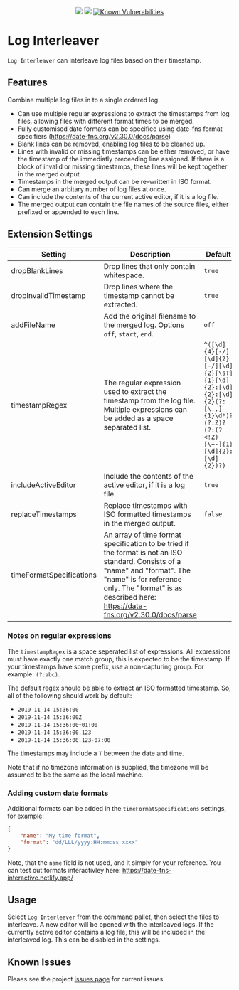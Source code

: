 <p align=center>
<a href="https://circleci.com/gh/jamesbattersby/vscode-loginterleaver"><img src="https://circleci.com/gh/jamesbattersby/vscode-loginterleaver.svg?style=shield"></a>
<a href="https://raw.githubusercontent.com/jamesbattersby/vscode-loginterleaver/master/LICENSE"><img src="https://img.shields.io/badge/license-MIT-green.svg?style=flat"></a>
<a href="https://snyk.io/test/github/jamesbattersby/vscode-loginterleaver?targetFile=package.json"><img src="https://snyk.io/test/github/jamesbattersby/vscode-loginterleaver/badge.svg?targetFile=package.json" alt="Known Vulnerabilities" data-canonical-src="https://snyk.io/test/github/jamesbattersby/vscode-loginterleaver?targetFile=package.json" style="max-width:100%;"></a>
</p>


# Log Interleaver

`Log Interleaver` can interleave log files based on their timestamp.

## Features

Combine multiple log files in to a single ordered log.

* Can use multiple regular expressions to extract the timestamps from log files, allowing files with different format times to be merged.
* Fully customised date formats can be specified using date-fns format specifiers (https://date-fns.org/v2.30.0/docs/parse)
* Blank lines can be removed, enabling log files to be cleaned up.
* Lines with invalid or missing timestamps can be either removed, or have the timestamp of the immediatly preceeding line assigned.  If there is a block
of invalid or missing timestamps, these lines will be kept together in the merged output
* Timestamps in the merged output can be re-written in ISO format.
* Can merge an arbitary number of log files at once.
* Can include the contents of the current active editor, if it is a log file.
* The merged output can contain the file names of the source files, either prefixed or appended to each line.

## Extension Settings

| Setting                  | Description                                                                                                                                                                                                                             | Default                                                                                                                   |
| ------------------------ | --------------------------------------------------------------------------------------------------------------------------------------------------------------------------------------------------------------------------------------- | ------------------------------------------------------------------------------------------------------------------------- |
| dropBlankLines           | Drop lines that only contain whitespace.                                                                                                                                                                                                | `true`                                                                                                                    |
| dropInvalidTimestamp     | Drop lines where the timestamp cannot be extracted.                                                                                                                                                                                     | `true`                                                                                                                    |
| addFileName              | Add the original filename to the merged log.  Options `off`, `start`, `end`.                                                                                                                                                            | `off`                                                                                                                     |
| timestampRegex           | The regular expression used to extract the timestamp from the log file. Multiple expressions can be added as a space separated list.                                                                                                    | `^([\d]{4}[-/][\d]{2}[-/][\d]{2}[\sT]{1}[\d]{2}:[\d]{2}:[\d]{2}(?:[\.,]{1}\d*)?(?:Z)?(?:(?<!Z)[\+-]{1}[\d]{2}:[\d]{2})?)` |
| includeActiveEditor      | Include the contents of the active editor, if it is a log file.                                                                                                                                                                         | `true`                                                                                                                    |
| replaceTimestamps        | Replace timestamps with ISO formatted timestamps in the merged output.                                                                                                                                                                  | `false`                                                                                                                   |
| timeFormatSpecifications | An array of time format specification to be tried if the format is not an ISO standard. Consists of a "name" and "format".  The "name" is for reference only.  The "format" is as described here: https://date-fns.org/v2.30.0/docs/parse |                                                                                                                           |

### Notes on regular expressions

The `timestampRegex` is a space seperated list of expressions.  All expressions must have exactly one match group, this is expected to be the timestamp.
If your timestamps have some prefix, use a non-capturing group. For example: `(?:abc)`.

The default regex should be able to extract an ISO formatted timestamp.  So, all of the following should work by default:

- `2019-11-14 15:36:00`
- `2019-11-14 15:36:00Z`
- `2019-11-14 15:36:00+01:00`
- `2019-11-14 15:36:00.123`
- `2019-11-14 15:36:00.123-07:00`

The timestamps may include a `T` between the date and time.

Note that if no timezone information is supplied, the timezone will be assumed to be the same as the local machine.

### Adding custom date formats

Additional formats can be added in the `timeFormatSpecifications` settings, for example:

``` json
{
    "name": "My time format",
    "format": "dd/LLL/yyyy:HH:mm:ss xxxx"
}
```

Note, that the `name` field is not used, and it simply for your reference.
You can test out formats interactivley here: https://date-fns-interactive.netlify.app/

## Usage

Select `Log Interleaver` from the command pallet, then select the files to interleave.  A new editor will be opened with the interleaved logs.  If the
currently active editor contains a log file, this will be included in the interleaved log.  This can be disabled in the settings.

## Known Issues

Pleaes see the project [issues page](https://github.com/jamesbattersby/vscode-loginterleaver/issues) for current issues.
